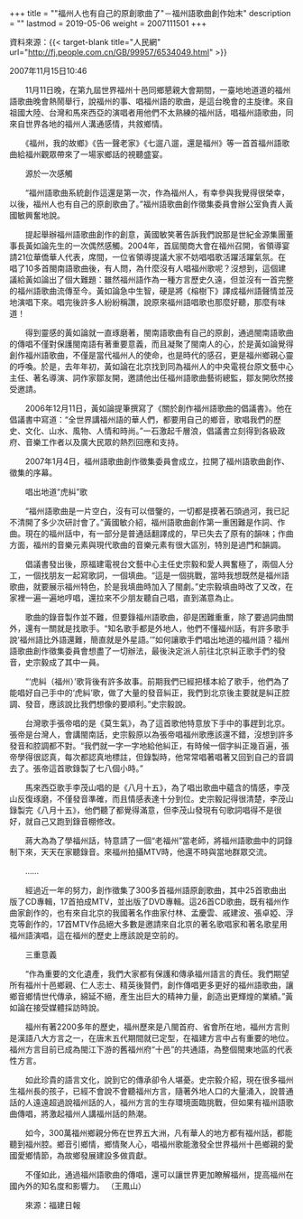 +++
title = "\"福州人也有自己的原創歌曲了\"－福州語歌曲創作始末"
description = ""
lastmod = 2019-05-06
weight = 2007111501
+++

資料來源：{{< target-blank title="人民網" url="http://fj.people.com.cn/GB/99957/6534049.html" >}}

2007年11月15日10:46

　　11月11日晚，在第九屆世界福州十邑同鄉懇親大會期間，一臺地地道道的福州語歌曲晚會熱鬧舉行，說福州的事、唱福州語的歌曲，是這台晚會的主旋律。來自祖國大陸、台灣和馬來西亞的演唱者用他們不太熟練的福州話，唱福州語歌曲，同來自世界各地的福州人溝通感情，共敘鄉情。

　　《福州，我的故鄉》《告一聲老家》《七遛八遛，還是福州》等一首首福州語歌曲給福州觀眾帶來了一場家鄉話的視聽盛宴。

　　源於一次感觸

　　“福州語歌曲系統創作這還是第一次，作為福州人，有幸參與我覺得很榮幸，以後，福州人也有自己的原創歌曲了。”福州語歌曲創作徵集委員會辦公室負責人黃國敏興奮地說。

　　提起舉辦福州語歌曲創作的創意，黃國敏笑著告訴我們說那是世紀金源集團董事長黃如論先生的一次偶然感觸。2004年，首屆閩商大會在福州召開，省領導宴請21位華僑華人代表，席間，一位省領導提議大家不妨唱唱歌活躍活躍氣氛。在唱了10多首閩南語歌曲後，有人問，為什麼沒有人唱福州歌呢？沒想到，這個建議給黃如論出了個大難題：雖然福州語作為一種方言歷史久遠，但並沒有一首完整的福州語歌曲流傳至今。黃如論急中生智，硬是將《榕樹下》譯成福州語聲情並茂地演唱下來。唱完後許多人紛紛稱讚，說原來福州語唱歌也那麼好聽，那麼有味道！

　　得到靈感的黃如論就一直琢磨著，閩南語歌曲有自己的原創，通過閩南語歌曲的傳唱不僅對保護閩南語有著重要意義，而且凝聚了閩南人的心，於是黃如論覺得創作福州語歌曲，不僅是當代福州人的使命，也是時代的感召，更是福州鄉親心靈的呼喚。於是，去年年初，黃如論在北京找到同為福州人的中央電視台原文藝中心主任、著名導演、詞作家鄒友開，邀請他出任福州語歌曲藝術總監，鄒友開欣然接受邀請。

　　2006年12月11日，黃如論提筆撰寫了《關於創作福州語歌曲的倡議書》。他在倡議書中寫道：“全世界講福州語的華人們，都要用自己的鄉音，歌唱我們的歷史、文化、山水、風物、人情和時尚。”一石激起千層浪，倡議書立刻得到各級政府、音樂工作者以及廣大民眾的熱烈回應和支持。

　　2007年1月4日，福州語歌曲創作徵集委員會成立，拉開了福州語歌曲創作、徵集的序幕。

　　唱出地道“虎糾”歌

　　“福州語歌曲是一片空白，沒有可以借鑒的，一切都是摸著石頭過河，我已記不清開了多少次研討會了。”黃國敏介紹，福州語歌曲創作第一重困難是作詞、作曲。現在的福州話中，有一部分是普通話翻譯成的，早已失去了原有的韻味；作曲方面，福州的音樂元素與現代歌曲的音樂元素有很大區別，特別是過門和韻調。

　　倡議書發出後，原福建電視台文藝中心主任史宗毅和愛人興奮極了，兩個人分工，一個找朋友一起寫歌詞，一個填曲。“這是一個挑戰，當時我想既然是福州語歌曲，就要展示福州特色，於是我填曲時加入了閩劇。”史宗毅填曲時改了又改，在家裡一遍一遍地哼唱，還拉來不少朋友聽自己唱，直到滿意為止。

　　歌曲的錄音製作並不難，但要錄福州語歌曲，卻是困難重重，除了要過詞曲關外，還有一關就是找歌手。“知名歌手都是外地人，他們不懂福州話，有許多歌手說‘福州語比外語還難，簡直就是外星語。’”如何讓歌手們唱出地道的福州語？福州語歌曲創作徵集委員會想盡了一切辦法，最後決定派人前往北京糾正歌手們的發音，史宗毅成了其中一員。

　　“‘虎糾（福州）’歌背後有許多故事。前期我們已經把樣本給了歌手，他們為了能唱好自己手中的‘虎糾’歌，做了大量的發音糾正，我們到北京後主要就是糾正腔調、發音，應該說比我們想像的要順利。”史宗毅說。

　　台灣歌手張帝唱的是《莫生氣》，為了這首歌他特意放下手中的事趕到北京。張帝是台灣人，會講閩南話，史宗毅原以為張帝唱福州歌應該還不錯，沒想到許多發音和腔調都不對。“我們就一字一字地給他糾正，有時候一個字糾正幾百遍，張帝學得很認真，每次都認真地標註，但錄製時，他常常唱著唱著又回到自己的音調去了。張帝這首歌錄製了七八個小時。”

　　馬來西亞歌手李茂山唱的是《八月十五》，為了唱出歌曲中蘊含的情感，李茂山反復琢磨，不僅發音準確，而且情感表達十分到位。史宗毅記得很清楚，李茂山錄製完《八月十五》，他們聽了都覺得滿意，但李茂山發現有句歌詞唱得不是很好，就自己又跑到錄音棚修改。

　　蔣大為為了學福州話，特意請了一個“老福州”當老師，將福州語歌曲中的詞錄制下來，天天在家聽錄音。來福州拍攝MTV時，他還不時與當地群眾交流。

　　……

　　經過近一年的努力，創作徵集了300多首福州語原創歌曲，其中25首歌曲出版了CD專輯，17首拍成MTV，並出版了DVD專輯。這26首CD歌曲，既有福州作曲家創作的，也有來自北京的我國著名作曲家付林、孟慶雲、戚建波、張卓婭、浮克等創作的，17首MTV作品絕大多數是邀請來自北京的著名歌唱家和著名歌星用福州語演唱，這在福州的歷史上應該說是空前的。

　　三重意義

　　“作為重要的文化遺產，我們大家都有保護和傳承福州語言的責任。我們期望所有福州十邑鄉親、仁人志士、精英後賢們，創作傳唱更多更好的福州語歌曲，讓鄉音鄉情世代傳承，綿延不絕，產生出巨大的精神力量，創造出更輝煌的業績。”黃如論在接受媒體採訪時說。

　　福州有著2200多年的歷史，福州歷來是八閩首府、省會所在地，福州方言則是漢語八大方言之一，在唐末五代期間就已定型，在福建方言中占有重要的地位。福州方言目前已成為閩江下游的舊福州府“十邑”的共通語，為整個閩東地區的代表性方言。

　　如此珍貴的語言文化，說到它的傳承卻令人堪憂。史宗毅介紹，現在很多福州生福州長的孩子，已經不會說不會聽福州方言，隨著外地人口的大量涌入，說普通話的人遠遠超過說福州話的人，福州方言的生存環境面臨挑戰，但如果有福州語歌曲傳唱，將激起福州人講福州話的熱潮。

　　如今，300萬福州鄉親分佈在世界五大洲，凡有華人的地方都有福州話，都能聽到福州腔。鄉音引鄉情，鄉情聚人心，唱福州歌能激發全世界福州十邑鄉親的愛國愛鄉情節，為故鄉發展建設多做貢獻。

　　不僅如此，通過福州語歌曲的傳唱，還可以讓世界更加瞭解福州，提高福州在國內外的知名度和影響力。 （王鳳山）

　　來源：福建日報
